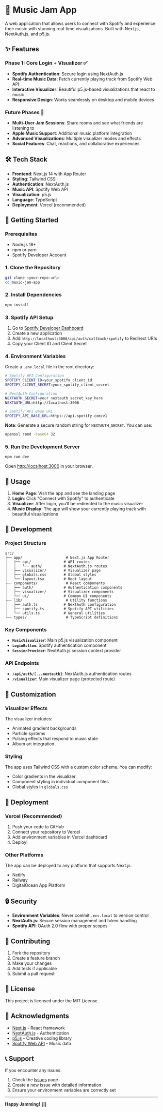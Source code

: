 # 🎵 Music Jam App

A web application that allows users to connect with Spotify and experience their music with stunning real-time visualizations. Built with Next.js, NextAuth.js, and p5.js.

## ✨ Features

### Phase 1: Core Login + Visualizer ✅
- **Spotify Authentication**: Secure login using NextAuth.js
- **Real-time Music Data**: Fetch currently playing track from Spotify Web API
- **Interactive Visualizer**: Beautiful p5.js-based visualizations that react to music
- **Responsive Design**: Works seamlessly on desktop and mobile devices

### Future Phases 🚀
- **Multi-User Jam Sessions**: Share rooms and see what friends are listening to
- **Apple Music Support**: Additional music platform integration
- **Advanced Visualizations**: Multiple visualizer modes and effects
- **Social Features**: Chat, reactions, and collaborative experiences

## 🛠️ Tech Stack

- **Frontend**: Next.js 14 with App Router
- **Styling**: Tailwind CSS
- **Authentication**: NextAuth.js
- **Music API**: Spotify Web API
- **Visualization**: p5.js
- **Language**: TypeScript
- **Deployment**: Vercel (recommended)

## 🚀 Getting Started

### Prerequisites

- Node.js 18+ 
- npm or yarn
- Spotify Developer Account

### 1. Clone the Repository

```bash
git clone <your-repo-url>
cd music-jam-app
```

### 2. Install Dependencies

```bash
npm install
```

### 3. Spotify API Setup

1. Go to [Spotify Developer Dashboard](https://developer.spotify.com/dashboard)
2. Create a new application
3. Add `http://localhost:3000/api/auth/callback/spotify` to Redirect URIs
4. Copy your Client ID and Client Secret

### 4. Environment Variables

Create a `.env.local` file in the root directory:

```bash
# Spotify API Configuration
SPOTIFY_CLIENT_ID=your_spotify_client_id
SPOTIFY_CLIENT_SECRET=your_spotify_client_secret

# NextAuth Configuration
NEXTAUTH_SECRET=your_nextauth_secret_key_here
NEXTAUTH_URL=http://localhost:3000

# Spotify API Base URL
SPOTIFY_API_BASE_URL=https://api.spotify.com/v1
```

**Note**: Generate a secure random string for `NEXTAUTH_SECRET`. You can use:
```bash
openssl rand -base64 32
```

### 5. Run the Development Server

```bash
npm run dev
```

Open [http://localhost:3000](http://localhost:3000) in your browser.

## 📱 Usage

1. **Home Page**: Visit the app and see the landing page
2. **Login**: Click "Connect with Spotify" to authenticate
3. **Visualizer**: After login, you'll be redirected to the music visualizer
4. **Music Display**: The app will show your currently playing track with beautiful visualizations

## 🔧 Development

### Project Structure

```
src/
├── app/                    # Next.js App Router
│   ├── api/               # API routes
│   │   └── auth/          # NextAuth.js routes
│   ├── visualizer/        # Visualizer page
│   ├── globals.css        # Global styles
│   └── layout.tsx         # Root layout
├── components/             # React components
│   ├── auth/              # Authentication components
│   ├── visualizer/        # Visualizer components
│   └── ui/                # Common UI components
├── lib/                    # Utility functions
│   ├── auth.ts            # NextAuth configuration
│   ├── spotify.ts         # Spotify API utilities
│   └── utils.ts           # General utilities
└── types/                  # TypeScript definitions
```

### Key Components

- **`MusicVisualizer`**: Main p5.js visualization component
- **`LoginButton`**: Spotify authentication component
- **`SessionProvider`**: NextAuth.js session context provider

### API Endpoints

- **`/api/auth/[...nextauth]`**: NextAuth.js authentication routes
- **`/visualizer`**: Main visualizer page (protected route)

## 🎨 Customization

### Visualizer Effects

The visualizer includes:
- Animated gradient backgrounds
- Particle systems
- Pulsing effects that respond to music state
- Album art integration

### Styling

The app uses Tailwind CSS with a custom color scheme. You can modify:
- Color gradients in the visualizer
- Component styling in individual component files
- Global styles in `globals.css`

## 🚀 Deployment

### Vercel (Recommended)

1. Push your code to GitHub
2. Connect your repository to Vercel
3. Add environment variables in Vercel dashboard
4. Deploy!

### Other Platforms

The app can be deployed to any platform that supports Next.js:
- Netlify
- Railway
- DigitalOcean App Platform

## 🔒 Security

- **Environment Variables**: Never commit `.env.local` to version control
- **NextAuth.js**: Secure session management and token handling
- **Spotify API**: OAuth 2.0 flow with proper scopes

## 🤝 Contributing

1. Fork the repository
2. Create a feature branch
3. Make your changes
4. Add tests if applicable
5. Submit a pull request

## 📄 License

This project is licensed under the MIT License.

## 🙏 Acknowledgments

- [Next.js](https://nextjs.org/) - React framework
- [NextAuth.js](https://next-auth.js.org/) - Authentication
- [p5.js](https://p5js.org/) - Creative coding library
- [Spotify Web API](https://developer.spotify.com/documentation/web-api/) - Music data

## 📞 Support

If you encounter any issues:
1. Check the [Issues](../../issues) page
2. Create a new issue with detailed information
3. Ensure your environment variables are correctly set

---

**Happy Jamming! 🎵✨**

